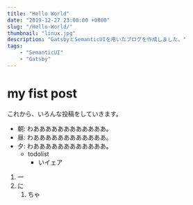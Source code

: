 ```yaml
---
title: "Hello World"
date: "2019-12-27 23:00:00 +0800"
slug: "/Hello-World/"
thumbnail: "linux.jpg"
description: "GatsbyとSemanticUIを用いたブログを作成しました。"
tags:
    - "SemanticUI"
    - "Gatsby"
---
```


# my fist post

これから、いろんな投稿をしていきます。

- 朝: わああああああああああああ。 
- 昼: わああああああああああああ。
- 夕: わああああああああああああ。
    - todolist
        - いイェア

<div></div>

1. 一
1. に
    1. ちゃ
